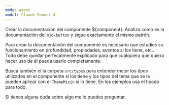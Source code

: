 ```yaml
---
mode: agent
model: Claude Sonnet 4
---
```


Crear la documentación del componente ${component}. Analiza como es la documentación del `mjo-button` y sigue exactamente el mismo patrón. 

Para crear la documentación del componente es necesario que estudies su funcionamiento en profundidad, propiedades, eventos si los tiene, etc.. Todo debe quedar perfecatmente explicado para que cualquiera que quiera hacer uso de él pueda usarlo completamente. 

Busca también el la carpeta `src/types` para entender mejor los tipos utilizados en el componente si los tiene y los tipos del tema que se le pueden aplicar con el `ThemeMixin` si lo tiene. En los ejemplos usa el tipado para todo.

Si tienes alguna duda sobre algo me lo puedes preguntar.